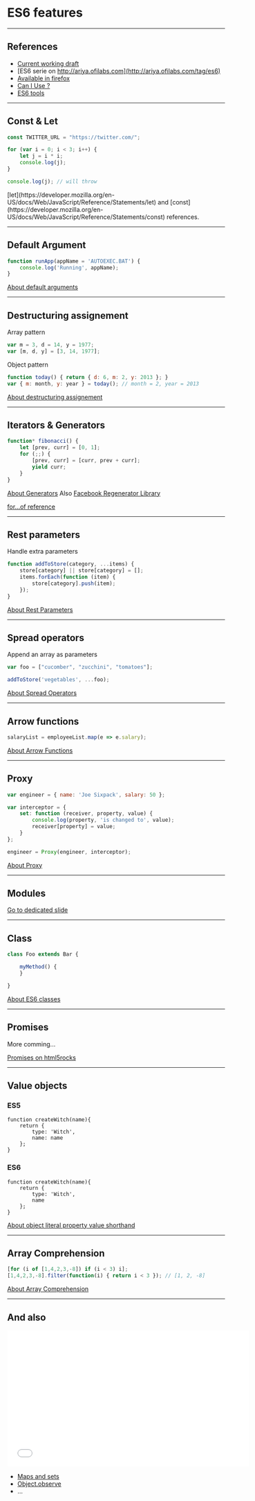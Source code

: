 # ES6 features

---

## References

* [Current working draft](http://wiki.ecmascript.org/doku.php?id=harmony:specification_drafts#current_working_draft)
* [ES6 serie on http://ariya.ofilabs.com](http://ariya.ofilabs.com/tag/es6)
* [Available in firefox](https://developer.mozilla.org/en-US/docs/Web/JavaScript/New_in_JavaScript/1.7?redirectlocale=en-US&redirectslug=JavaScript%2FNew_in_JavaScript%2F1.7)
* [Can I Use ?](http://caniuse.com/)
* [ES6 tools](https://github.com/addyosmani/es6-tools)

---

## Const & Let

``` javascript
const TWITTER_URL = "https://twitter.com/";

for (var i = 0; i < 3; i++) {
    let j = i * i;
    console.log(j);
}

console.log(j); // will throw
```

<p class="alert">
[let](https://developer.mozilla.org/en-US/docs/Web/JavaScript/Reference/Statements/let) <!--.element: class="icontext doc" -->
and
[const](https://developer.mozilla.org/en-US/docs/Web/JavaScript/Reference/Statements/const) <!--.element: class="icontext doc" -->
references.
</p>

---

## Default Argument

``` javascript
function runApp(appName = 'AUTOEXEC.BAT') {
    console.log('Running', appName);
}
```

[About default arguments](http://ariya.ofilabs.com/2013/02/es6-and-default-argument.html) <!--.element: class="icontext article" -->

---

## Destructuring assignement

Array pattern

``` javascript
var m = 3, d = 14, y = 1977;
var [m, d, y] = [3, 14, 1977];
```

Object pattern

``` javascript
function today() { return { d: 6, m: 2, y: 2013 }; }
var { m: month, y: year } = today(); // month = 2, year = 2013
```

[About destructuring assignement](http://ariya.ofilabs.com/2013/02/es6-and-destructuring-assignment.html) <!--.element: class="icontext article" -->

---

## Iterators & Generators

``` javascript
function* fibonacci() {
    let [prev, curr] = [0, 1];
    for (;;) {
        [prev, curr] = [curr, prev + curr];
        yield curr;
    }
}
```

[About Generators](http://spion.github.io/posts/analysis-generators-and-other-async-patterns-node.html) <!--.element: class="icontext article" -->
Also [Facebook Regenerator Library](http://facebook.github.io/regenerator/)

[for...of reference](https://developer.mozilla.org/en-US/docs/Web/JavaScript/Reference/Statements/for...of)

---

## Rest parameters

Handle extra parameters

``` javascript
function addToStore(category, ...items) {
    store[category] || store[category] = [];
    items.forEach(function (item) {
        store[category].push(item);
    });
}
```

[About Rest Parameters](http://ariya.ofilabs.com/2013/03/es6-and-rest-parameter.html) <!--.element: class="icontext article" -->

---

## Spread operators

Append an array as parameters

``` javascript
var foo = ["cucomber", "zucchini", "tomatoes"];

addToStore('vegetables', ...foo);
```

[About Spread Operators](http://ariya.ofilabs.com/2013/03/es6-and-spread-operator.html) <!--.element: class="icontext article" -->

---

## Arrow functions

``` javascript
salaryList = employeeList.map(e => e.salary);
```

[About Arrow Functions](http://ariya.ofilabs.com/2013/02/es6-and-arrow-function.html) <!--.element: class="icontext article" -->


---

## Proxy

``` javascript
var engineer = { name: 'Joe Sixpack', salary: 50 };

var interceptor = {
    set: function (receiver, property, value) {
        console.log(property, 'is changed to', value);
        receiver[property] = value;
    }
};

engineer = Proxy(engineer, interceptor);
```

[About Proxy](http://ariya.ofilabs.com/2013/07/es6-and-proxy.html) <!--.element: class="icontext article" -->

---

## Modules

[Go to dedicated slide](#/es6-modules)

---

## Class

``` javascript
class Foo extends Bar {

    myMethod() {
    }

}
```

[About ES6 classes](http://h3manth.com/content/classes-javascript-es6) <!--.element: class="icontext article" -->

---

## Promises

More comming...

[Promises on html5rocks](http://www.html5rocks.com/en/tutorials/es6/promises/) <!--.element: class="icontext article" -->

---

## Value objects

<div class="two-columns">
<div>
<h3>ES5</h3>
<pre><code class="javascript">function createWitch(name){
    return {
        type: 'Witch',
        name: name
    };
}</code></pre>
</div>
<div>
<h3>ES6</h3>
<pre><code class="javascript">function createWitch(name){
    return {
        type: 'Witch',
        name
    };
}
</code></pre>
</div>
</div>

[About object literal property value shorthand](http://ariya.ofilabs.com/2013/02/es6-and-object-literal-property-value-shorthand.html) <!--.element: class="icontext article" -->

---

## Array Comprehension

``` javascript
[for (i of [1,4,2,3,-8]) if (i < 3) i];
[1,4,2,3,-8].filter(function(i) { return i < 3 }); // [1, 2, -8]
```

[About Array Comprehension](http://ariya.ofilabs.com/2013/01/es6-and-array-comprehension.html) <!--.element: class="icontext article" -->

---

## And also

<p>
<iframe width="560" height="315" src="//www.youtube.com/embed/IXIkTrq3Rgg?rel=0"
frameborder="0" allowfullscreen></iframe>
</p>

* [Maps and sets](https://developer.mozilla.org/en-US/docs/Web/JavaScript/Reference/Global_Objects#Keyed_collections)
* [Object.observe](http://wiki.ecmascript.org/doku.php?id=harmony:observe)
* ...


